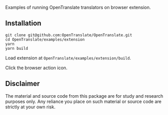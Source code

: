Examples of running OpenTranslate translators on browser extension.

## Installation

```
git clone git@github.com:OpenTranslate/OpenTranslate.git
cd OpenTranslate/examples/extension
yarn
yarn build
```

Load extension at `OpenTranslate/examples/extension/build`.

Click the browser action icon.

## Disclaimer

The material and source code from this package are for study and research purposes only. Any reliance you place on such material or source code are strictly at your own risk.
